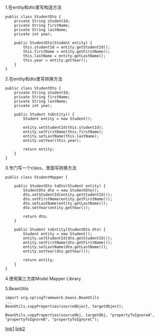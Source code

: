 1.在entity和dto里写构造方法

    public class StudentDto {
        private String studentId;
        private String firstName;
        private String lastName;
        private int year;
    
        public StudentDto(Student entity) {
            this.studentId = entity.getStudentId();
            this.firstName = entity.getFirstName();
            this.lastName = entity.getLastName();
            this.year = entity.getYear();
        }
    }
    
2.在entity和dto里写转换方法

    public class StudentDto {
        private String studentId;
        private String firstName;
        private String lastName;
        private int year;
    
        public Student toEntity() {
            Student entity = new Student();
    
            entity.setStudentId(this.studentId);
            entity.setFirstName(this.firstName);
            entity.setLastName(this.lastName);
            entity.setYear(this.year);
            
            return entity;
        }
    }
    
3.专门写一个class，里面写转换方法

    public class StudentMapper {
    
        public StudentDto toDto(Student entity) {
            StudentDto dto = new StudentDto();
            dto.setStudentId(entity.getStudentId());
            dto.setFirstName(entity.getFirstName());
            dto.setLastName(entity.getLastName());
            dto.setYear(entity.getYear());
    
            return dto;
        }
    
        public Student toEntity(StudentDto dto) {
            Student entity = new Student();
            entity.setStudentId(dto.getStudentId());
            entity.setFirstName(dto.getFirstName());
            entity.setLastName(dto.getLastName());
            entity.setYear(dto.getYear());
    
            return entity;
        }
    }
    
4.使用第三方库Model Mapper Library

5.BeanUtils

    import org.springframework.beans.BeanUtils
    ...
    BeanUtils.copyProperties(sourceObject, targetObject);
    
    BeanUtils.copyProperties(sourceObj, targetObj, "propertyToIgnoreA", "propertyToIgnoreB", "propertyToIgnoreC");
    
[link1](https://stackoverflow.com/questions/28703401/conversion-of-dto-to-entity-and-vice-versa/54478261)
[link2](https://www.amitph.com/spring-entity-to-dto/)